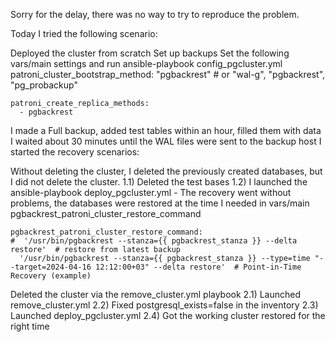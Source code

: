 Sorry for the delay, there was no way to try to reproduce the problem.

Today I tried the following scenario:

Deployed the cluster from scratch
Set up backups
Set the following vars/main settings and run ansible-playbook config_pgcluster.yml
patroni_cluster_bootstrap_method: "pgbackrest"  # or "wal-g", "pgbackrest", "pg_probackup"

```
patroni_create_replica_methods:
  - pgbackrest
```
I made a Full backup, added test tables within an hour, filled them with data
I waited about 30 minutes until the WAL files were sent to the backup host
I started the recovery scenarios:

Without deleting the cluster, I deleted the previously created databases, but I did not delete the cluster.
1.1) Deleted the test bases
1.2) I launched the ansible-playbook deploy_pgcluster.yml - The recovery went without problems, the databases were restored at the time I needed
in vars/main pgbackrest_patroni_cluster_restore_command
```
pgbackrest_patroni_cluster_restore_command:
#  '/usr/bin/pgbackrest --stanza={{ pgbackrest_stanza }} --delta restore'  # restore from latest backup
  '/usr/bin/pgbackrest --stanza={{ pgbackrest_stanza }} --type=time "--target=2024-04-16 12:12:00+03" --delta restore'  # Point-in-Time Recovery (example)
```  
Deleted the cluster via the remove_cluster.yml playbook
2.1) Launched remove_cluster.yml
2.2) Fixed postgresql_exists=false in the inventory
2.3) Launched deploy_pgcluster.yml
2.4) Got the working cluster restored for the right time
